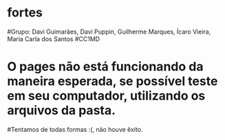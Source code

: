 # fortes
#Grupo: Davi Guimarães, Davi Puppin,  Guilherme Marques, Ícaro Vieira, Maria Carla dos Santos
#CC1MD
# O pages não está funcionando da maneira esperada, se possível teste em seu computador, utilizando os arquivos da pasta.
#Tentamos de todas formas :(, não houve êxito.
